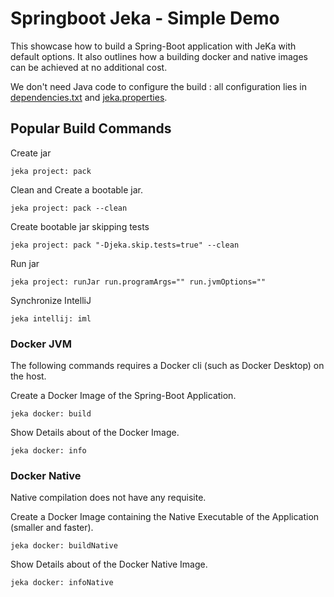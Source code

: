 # Springboot Jeka - Simple Demo

This showcase how to build a Spring-Boot application with JeKa with default options.
It also outlines how a building docker and native images can be achieved at no additional cost.

We don't need Java code to configure the build : all configuration lies in [dependencies.txt](dependencies.txt) 
and [jeka.properties](jeka.properties).

## Popular Build Commands

Create jar
```shell
jeka project: pack
```

Clean and Create a bootable jar.
```shell
jeka project: pack --clean
```

Create bootable jar skipping tests
```shell
jeka project: pack "-Djeka.skip.tests=true" --clean 
```

Run jar
```shell
jeka project: runJar run.programArgs="" run.jvmOptions=""
```

Synchronize IntelliJ
```shell
jeka intellij: iml
```

### Docker JVM

The following commands requires a Docker cli (such as Docker Desktop) on the host.

Create a Docker Image of the Spring-Boot Application.
```shell
jeka docker: build
```

Show Details about of the Docker Image.
```shell
jeka docker: info
```

### Docker Native

Native compilation does not have any requisite.

Create a Docker Image containing the Native Executable of the Application (smaller and faster).
```shell
jeka docker: buildNative
```

Show Details about of the Docker Native Image.
```shell
jeka docker: infoNative
```